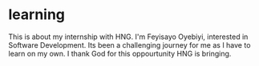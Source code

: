 # learning
This is about my internship with HNG.
I'm Feyisayo Oyebiyi, interested in Software Development. 
Its been a challenging journey for me as I have to learn on my own.
I thank God for this oppourtunity HNG is bringing.

